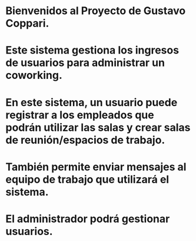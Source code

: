 # Bienvenidos al Proyecto de Gustavo Coppari.
# Este sistema gestiona los ingresos de usuarios para administrar un coworking.
# En este sistema, un usuario puede registrar a los empleados que podrán utilizar las salas y crear salas de reunión/espacios de trabajo.
# También permite enviar mensajes al equipo de trabajo que utilizará el sistema.
# El administrador podrá gestionar usuarios.
